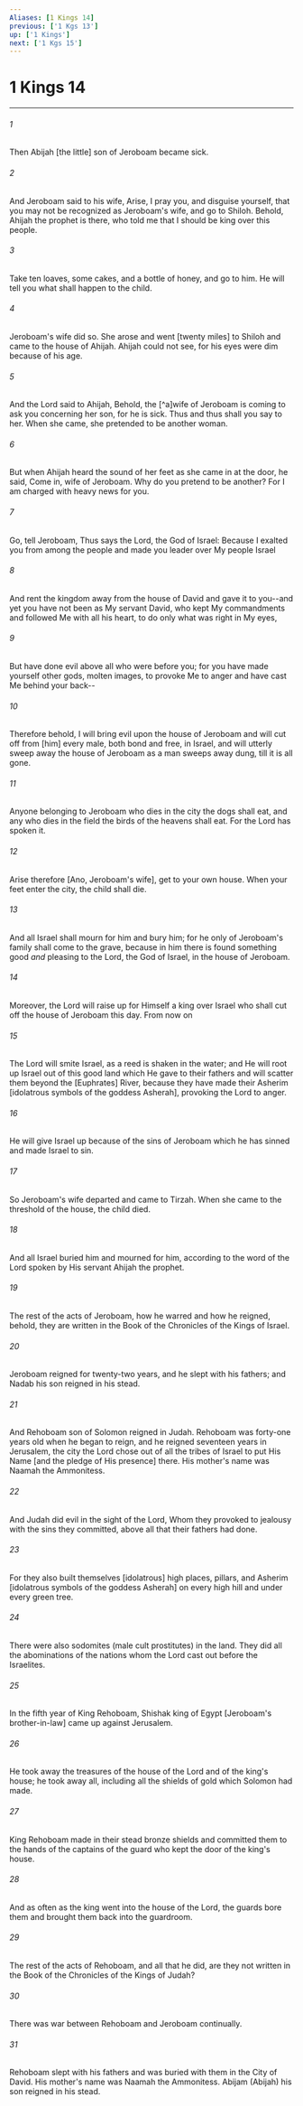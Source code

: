 ```yaml
---
Aliases: [1 Kings 14]
previous: ['1 Kgs 13']
up: ['1 Kings']
next: ['1 Kgs 15']
---
```

# 1 Kings 14

***














###### 1 






Then Abijah [the little] son of Jeroboam became sick. 













###### 2 






And Jeroboam said to his wife, Arise, I pray you, and disguise yourself, that you may not be recognized as Jeroboam's wife, and go to Shiloh. Behold, Ahijah the prophet is there, who told me that I should be king over this people. 













###### 3 






Take ten loaves, some cakes, and a bottle of honey, and go to him. He will tell you what shall happen to the child. 













###### 4 






Jeroboam's wife did so. She arose and went [twenty miles] to Shiloh and came to the house of Ahijah. Ahijah could not see, for his eyes were dim because of his age. 













###### 5 






And the Lord said to Ahijah, Behold, the [^a]wife of Jeroboam is coming to ask you concerning her son, for he is sick. Thus and thus shall you say to her. When she came, she pretended to be another woman. 













###### 6 






But when Ahijah heard the sound of her feet as she came in at the door, he said, Come in, wife of Jeroboam. Why do you pretend to be another? For I am charged with heavy news for you. 













###### 7 






Go, tell Jeroboam, Thus says the Lord, the God of Israel: Because I exalted you from among the people and made you leader over My people Israel 













###### 8 






And rent the kingdom away from the house of David and gave it to you--and yet you have not been as My servant David, who kept My commandments and followed Me with all his heart, to do only what was right in My eyes, 













###### 9 






But have done evil above all who were before you; for you have made yourself other gods, molten images, to provoke Me to anger and have cast Me behind your back-- 













###### 10 






Therefore behold, I will bring evil upon the house of Jeroboam and will cut off from [him] every male, both bond and free, in Israel, and will utterly sweep away the house of Jeroboam as a man sweeps away dung, till it is all gone. 













###### 11 






Anyone belonging to Jeroboam who dies in the city the dogs shall eat, and any who dies in the field the birds of the heavens shall eat. For the Lord has spoken it. 













###### 12 






Arise therefore [Ano, Jeroboam's wife], get to your own house. When your feet enter the city, the child shall die. 













###### 13 






And all Israel shall mourn for him and bury him; for he only of Jeroboam's family shall come to the grave, because in him there is found something good _and_ pleasing to the Lord, the God of Israel, in the house of Jeroboam. 













###### 14 






Moreover, the Lord will raise up for Himself a king over Israel who shall cut off the house of Jeroboam this day. From now on 













###### 15 






The Lord will smite Israel, as a reed is shaken in the water; and He will root up Israel out of this good land which He gave to their fathers and will scatter them beyond the [Euphrates] River, because they have made their Asherim [idolatrous symbols of the goddess Asherah], provoking the Lord to anger. 













###### 16 






He will give Israel up because of the sins of Jeroboam which he has sinned and made Israel to sin. 













###### 17 






So Jeroboam's wife departed and came to Tirzah. When she came to the threshold of the house, the child died. 













###### 18 






And all Israel buried him and mourned for him, according to the word of the Lord spoken by His servant Ahijah the prophet. 













###### 19 






The rest of the acts of Jeroboam, how he warred and how he reigned, behold, they are written in the Book of the Chronicles of the Kings of Israel. 













###### 20 






Jeroboam reigned for twenty-two years, and he slept with his fathers; and Nadab his son reigned in his stead. 













###### 21 






And Rehoboam son of Solomon reigned in Judah. Rehoboam was forty-one years old when he began to reign, and he reigned seventeen years in Jerusalem, the city the Lord chose out of all the tribes of Israel to put His Name [and the pledge of His presence] there. His mother's name was Naamah the Ammonitess. 













###### 22 






And Judah did evil in the sight of the Lord, Whom they provoked to jealousy with the sins they committed, above all that their fathers had done. 













###### 23 






For they also built themselves [idolatrous] high places, pillars, and Asherim [idolatrous symbols of the goddess Asherah] on every high hill and under every green tree. 













###### 24 






There were also sodomites (male cult prostitutes) in the land. They did all the abominations of the nations whom the Lord cast out before the Israelites. 













###### 25 






In the fifth year of King Rehoboam, Shishak king of Egypt [Jeroboam's brother-in-law] came up against Jerusalem. 













###### 26 






He took away the treasures of the house of the Lord and of the king's house; he took away all, including all the shields of gold which Solomon had made. 













###### 27 






King Rehoboam made in their stead bronze shields and committed them to the hands of the captains of the guard who kept the door of the king's house. 













###### 28 






And as often as the king went into the house of the Lord, the guards bore them and brought them back into the guardroom. 













###### 29 






The rest of the acts of Rehoboam, and all that he did, are they not written in the Book of the Chronicles of the Kings of Judah? 













###### 30 






There was war between Rehoboam and Jeroboam continually. 













###### 31 






Rehoboam slept with his fathers and was buried with them in the City of David. His mother's name was Naamah the Ammonitess. Abijam (Abijah) his son reigned in his stead.
